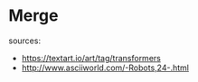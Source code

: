 # Merge

sources:

- https://textart.io/art/tag/transformers
- http://www.asciiworld.com/-Robots,24-.html
